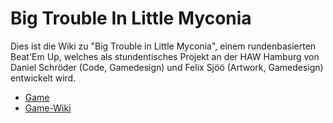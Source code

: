 # Big Trouble In Little Myconia

Dies ist die Wiki zu "Big Trouble in Little Myconia", einem rundenbasierten Beat'Em Up, welches als stundentisches Projekt an der HAW Hamburg von Daniel Schröder (Code, Gamedesign) und Felix Sjöö (Artwork, Gamedesign) entwickelt wird.

- [Game](https://danksch.github.io/BigTroubleInLittleMyconia)
- [Game-Wiki](https://github.com/danksch/BigTroubleInLittleMyconia/wiki)
